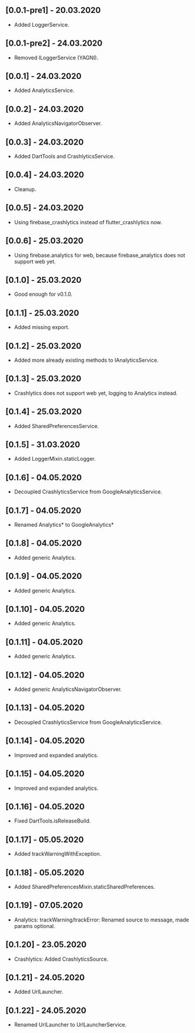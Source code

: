 ## [0.0.1-pre1] - 20.03.2020

* Added LoggerService.

## [0.0.1-pre2] - 24.03.2020 

* Removed ILoggerService (YAGNI).

## [0.0.1] - 24.03.2020 

* Added AnalyticsService.

## [0.0.2] - 24.03.2020 

* Added AnalyticsNavigatorObserver.

## [0.0.3] - 24.03.2020 

* Added DartTools and CrashlyticsService.

## [0.0.4] - 24.03.2020 

* Cleanup.

## [0.0.5] - 24.03.2020

* Using firebase_crashlytics instead of flutter_crashlytics now.

## [0.0.6] - 25.03.2020

* Using firebase.analytics for web, because firebase_analytics does not support web yet.

## [0.1.0] - 25.03.2020

* Good enough for v0.1.0.

## [0.1.1] - 25.03.2020

* Added missing export.

## [0.1.2] - 25.03.2020

* Added more already existing methods to IAnalyticsService.

## [0.1.3] - 25.03.2020

* Crashlytics does not support web yet, logging to Analytics instead.

## [0.1.4] - 25.03.2020

* Added SharedPreferencesService.

## [0.1.5] - 31.03.2020

* Added LoggerMixin.staticLogger.

## [0.1.6] - 04.05.2020

* Decoupled CrashlyticsService from GoogleAnalyticsService.

## [0.1.7] - 04.05.2020

* Renamed Analytics* to GoogleAnalytics*

## [0.1.8] - 04.05.2020

* Added generic Analytics.

## [0.1.9] - 04.05.2020

* Added generic Analytics.

## [0.1.10] - 04.05.2020

* Added generic Analytics.

## [0.1.11] - 04.05.2020

* Added generic Analytics.

## [0.1.12] - 04.05.2020

* Added generic AnalyticsNavigatorObserver.

## [0.1.13] - 04.05.2020

* Decoupled CrashlyticsService from GoogleAnalyticsService.

## [0.1.14] - 04.05.2020

* Improved and expanded analytics.

## [0.1.15] - 04.05.2020

* Improved and expanded analytics.

## [0.1.16] - 04.05.2020

* Fixed DartTools.isReleaseBuild.

## [0.1.17] - 05.05.2020

* Added trackWarningWithException.

## [0.1.18] - 05.05.2020

* Added SharedPreferencesMixin.staticSharedPreferences.

## [0.1.19] - 07.05.2020

* Analytics: trackWarning/trackError: Renamed source to message, made params optional.

## [0.1.20] - 23.05.2020

* Crashlytics: Added CrashlyticsSource.

## [0.1.21] - 24.05.2020

* Added UrlLauncher.

## [0.1.22] - 24.05.2020

* Renamed UrlLauncher to UrlLauncherService.
